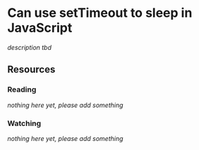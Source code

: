 # Can use setTimeout to sleep in JavaScript

_description tbd_

## Resources

### Reading

_nothing here yet, please add something_

### Watching

_nothing here yet, please add something_
